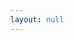```yaml
---
layout: null
---
```

<html>
<head>
    <title>webGerber</title>
    <script src="https://mayhewlabs.com/webGerber/jquery-1.8.2.min.js"></script>
    <script src="https://mayhewlabs.com/webGerber/jquery.mousewheel.js"></script>
    <script src="https://mayhewlabs.com/webGerber/three.min.js"></script>
    <script src="https://mayhewlabs.com/webGerber/ObjectControls.js"></script>
    <script src="https://mayhewlabs.com/webGerber/webGerber.js"></script>
    <style>
        body {
            margin: 0;
            /*background: #57e;*/
            /*background: black;
            color: white;*/
        }
        canvas:not(.layer) {
            position: absolute;
            left: 0;
            top: 0;
        }
        html, body, canvas:not(.layer), .main, .overlay, .overlay>div {
            width: 100%;
            height: 100%;
        }
        canvas.layer {
            display: none;
        }
        .main {
            display: -webkit-box;
            -webkit-box-orient: horizontal;
            -webkit-box-pack: center;
            -webkit-box-align: center;
            
            display: -moz-box;
            -moz-box-orient: horizontal;
            -moz-box-pack: center;
            -moz-box-align: center;
            
            display: box;
            box-orient: horizontal;
            box-pack: center;
            box-align: center;
            
            color: #aaa;
        }
        .main>* {
            border-radius: 10px;
            padding: 10px;
            border: 3px dotted #aaa;
        }
        .main h1 {
            margin: 0;
            -webkit-user-select: none;
            -moz-user-select: none;
            user-select: none;
            font-weight: normal;
        }
        .overlay {
            position: absolute;
            right: 0;
            top: 0;
            z-index: 3000;
            background: rgba(0, 0, 0, .5);
            color: white;
            font-size: 1.7em;
            font-family: sans-serif;
        }
        .overlay>div {
            display: -webkit-box;
            -webkit-box-orient: horizontal;
            -webkit-box-pack: center;
            -webkit-box-align: center;
            
            display: -moz-box;
            -moz-box-orient: horizontal;
            -moz-box-pack: center;
            -moz-box-align: center;
            
            display: box;
            box-orient: horizontal;
            box-pack: center;
            box-align: center;
        }
        .controls {
            position: absolute;
            right: 0;
            top: 0;
            padding-left: 10px;
            padding-right: 10px;
            z-index: 2000;
            background: rgba(0, 0, 0, .5);
            box-shadow: 0 0 .5em rgba(0, 0, 0, .9);
            -webkit-transition: all 0.4s;
            -moz-transition: all 0.4s;
            transition: all 0.4s;
            color: white;
            font-size: 1.04em;
            font-family: sans-serif;
        }
        .controls>span {
            display: block;
            font-weight: bold;
            -webkit-user-select: none;
            -moz-user-select: none;
            user-select: none;
            cursor: pointer;
            padding-top: 5px;
            padding-bottom: 5px;
            text-align: center;
        }
        .controls>div {
            overflow: hidden;
            -webkit-transition: all 0.4s;
            -moz-transition: all 0.4s;
            transition: all 0.4s;
        }
        .controls:not(.open) {
            border-bottom-left-radius: 5px;
        }
        .controls:not(.open)>div {
            height: 0;
        }
        .controls.open {
            height: 100%;
        }
        
    </style>
<body>
</body>
</html>